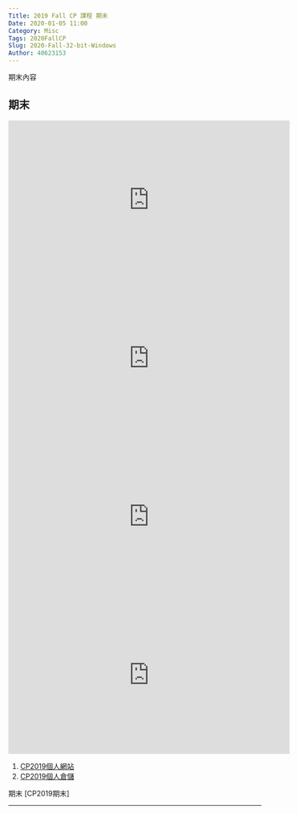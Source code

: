 ```yaml
---
Title: 2019 Fall CP 課程 期末
Date: 2020-01-05 11:00
Category: Misc
Tags: 2020FallCP
Slug: 2020-Fall-32-bit-Windows
Author: 40623153
---
```


期末內容

<!-- PELICAN_END_SUMMARY -->

期末
----


<iframe width="560" height="315" src="https://youtu.be/QMMV-U8NHC0" frameborder="0" allow="accelerometer; autoplay; encrypted-media; gyroscope; picture-in-picture" allowfullscreen></iframe>
<iframe width="560" height="315" src=https://youtu.be/O05x3kxWKHs" frameborder="0" allow="accelerometer; autoplay; encrypted-media; gyroscope; picture-in-picture" allowfullscreen></iframe>
<iframe width="560" height="315" src="https://youtu.be/O9V4GV15u8k" frameborder="0" allow="accelerometer; autoplay; encrypted-media; gyroscope; picture-in-picture" allowfullscreen></iframe>
<iframe width="560" height="315" src="https://youtu.be/9XQEz6ZREb0" frameborder="0" allow="accelerometer; autoplay; encrypted-media; gyroscope; picture-in-picture" allowfullscreen></iframe>


 1. [CP2019個人網站]
 2. [CP2019個人倉儲]


期末 [CP2019期末]

[CP2019個人網站]: https://40623153.github.io/cp2019/content/index.html

[CP2019個人倉儲]: https://github.com/40623153/cp2019



----


